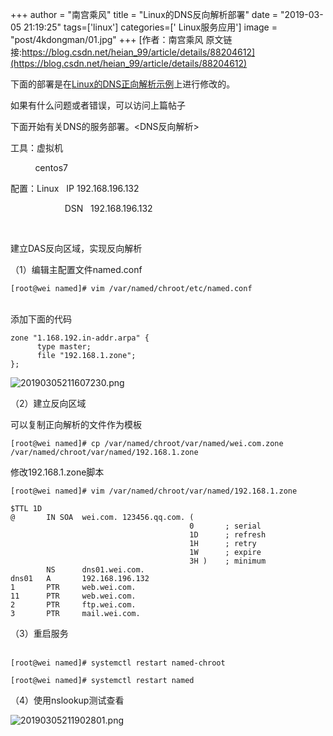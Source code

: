 +++
author = "南宫乘风"
title = "Linux的DNS反向解析部署"
date = "2019-03-05 21:19:25"
tags=['linux']
categories=[' Linux服务应用']
image = "post/4kdongman/01.jpg"
+++
[作者：南宫乘风   原文链接:https://blog.csdn.net/heian_99/article/details/88204612](https://blog.csdn.net/heian_99/article/details/88204612)

下面的部署是在[Linux的DNS正向解析示例](https://blog.csdn.net/heian_99/article/details/88196569)上进行修改的。

如果有什么问题或者错误，可以访问上篇帖子

下面开始有关DNS的服务部署。&lt;DNS反向解析&gt;

工具：虚拟机

          centos7 

配置：Linux   IP 192.168.196.132

                      DSN   192.168.196.132

 

建立DAS反向区域，实现反向解析

（1）编辑主配置文件named.conf

```
[root@wei named]# vim /var/named/chroot/etc/named.conf 
```

<br> 添加下面的代码

```
zone "1.168.192.in-addr.arpa" {
      type master;
      file "192.168.1.zone";  
};  
```

![20190305211607230.png](https://img-blog.csdnimg.cn/20190305211607230.png)

（2）建立反向区域

可以复制正向解析的文件作为模板

```
[root@wei named]# cp /var/named/chroot/var/named/wei.com.zone /var/named/chroot/var/named/192.168.1.zone
```

修改192.168.1.zone脚本

```
[root@wei named]# vim /var/named/chroot/var/named/192.168.1.zone
```

```
$TTL 1D
@       IN SOA  wei.com. 123456.qq.com. (
                                        0       ; serial
                                        1D      ; refresh
                                        1H      ; retry
                                        1W      ; expire
                                        3H )    ; minimum
        NS      dns01.wei.com.
dns01   A       192.168.196.132
1       PTR     web.wei.com.
11      PTR     web.wei.com.
2       PTR     ftp.wei.com.
3       PTR     mail.wei.com.
```

（3）重启服务<br>  

```
[root@wei named]# systemctl restart named-chroot

[root@wei named]# systemctl restart named
```

（4）使用nslookup测试查看

![20190305211902801.png](https://img-blog.csdnimg.cn/20190305211902801.png)

 

 
